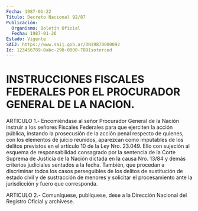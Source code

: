 ```yaml
---
Fecha: 1987-01-22
Título: Decreto Nacional 92/87
Publicación:
  Organismo: Boletín Oficial
  Fecha: 1987-01-26
Estado: Vigente
SAIJ: https://www.saij.gob.ar/DN19870000092
Id: 123456789-0abc-290-0000-7891soterced
---
```

# INSTRUCCIONES FISCALES FEDERALES POR EL PROCURADOR GENERAL DE LA NACION.

<a id="1"></a>
ARTICULO  1.- Encomiéndase al señor Procurador General de la Nación instruir a  los  señores  Fiscales  Federales para que ejerciten la acción  pública,  instando  la  prosecusión   de  la  acción  penal respecto  de  quienes,  con  los  elementos  de  juicio   reunidos, aparezcan  como  imputables de los delitos previstos en el artículo 10  de  la  Ley Nro.  23.049.  Ello  con  sujeción  al  esquema  de responsabilidad  consagrado por la sentencia de la Corte Suprema de Justicia de la Nación  dictada  en  la  causa  Nro.  13/84  y demás criterios  judiciales sentados a la fecha. También, que procedan  a discriminar   todos  los  casos  perseguibles  de  los  delitos  de sustitución  de   estado  civil  y  de  sustracción  de  menores  y solicitar  el  procesamiento  ante  la  jurisdicción  y  fuero  que corresponda.

<a id="2"></a>
ARTICULO  2.- Comuníquese, publíquese, dese a la Dirección Nacional del Registro Oficial y archívese.